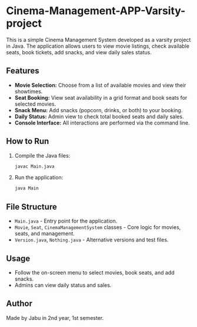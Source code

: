 # Cinema-Management-APP-Varsity-project

This is a simple Cinema Management System developed as a varsity project in Java. The application allows users to view movie listings, check available seats, book tickets, add snacks, and view daily sales status.

## Features

- **Movie Selection:** Choose from a list of available movies and view their showtimes.
- **Seat Booking:** View seat availability in a grid format and book seats for selected movies.
- **Snack Menu:** Add snacks (popcorn, drinks, or both) to your booking.
- **Daily Status:** Admin view to check total booked seats and daily sales.
- **Console Interface:** All interactions are performed via the command line.

## How to Run

1. Compile the Java files:
   ```sh
   javac Main.java
   ```
2. Run the application:
   ```sh
   java Main
   ```

## File Structure

- `Main.java` - Entry point for the application.
- `Movie`, `Seat`, `CinemaManagementSystem` classes - Core logic for movies, seats, and management.
- `Version.java`, `Nothing.java` - Alternative versions and test files.

## Usage

- Follow the on-screen menu to select movies, book seats, and add snacks.
- Admins can view daily status and sales.

## Author

Made by Jabu in 2nd year, 1st semester.
